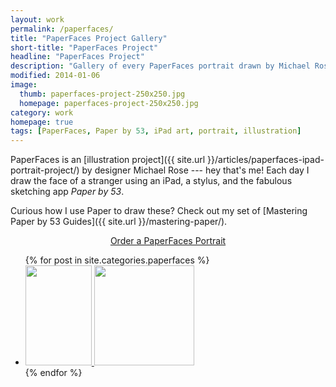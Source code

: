 ```yaml
---
layout: work
permalink: /paperfaces/
title: "PaperFaces Project Gallery"
short-title: "PaperFaces Project"
headline: "PaperFaces Project"
description: "Gallery of every PaperFaces portrait drawn by Michael Rose with Paper by 53 for iPad."
modified: 2014-01-06
image: 
  thumb: paperfaces-project-250x250.jpg
  homepage: paperfaces-project-250x250.jpg
category: work
homepage: true
tags: [PaperFaces, Paper by 53, iPad art, portrait, illustration]
---
```


PaperFaces is an [illustration project]({{ site.url }}/articles/paperfaces-ipad-portrait-project/) by designer Michael Rose --- hey that's me! Each day I draw the face of a stranger using an iPad, a stylus, and the fabulous sketching app *Paper by 53*. 

Curious how I use Paper to draw these? Check out my set of [Mastering Paper by 53 Guides]({{ site.url }}/mastering-paper/).

<div markdown="0" style="text-align:center"><a href="{{ site.url }}/portraits/" class="btn btn-inverse" style="margin-bottom:0;">Order a PaperFaces Portrait</a></div>

<ul class="oversized-recent-grid">
{% for post in site.categories.paperfaces %}
	<li><a href="{{ site.url }}{{ post.url }}" title="{{ post.title }}">
		<img class="load" src="{{ site.url }}/images/preload.gif" data-original="{{ site.url }}/images/{{ post.image.thumb }}" alt="" width="106" height="160">
		<noscript><img src="{{ site.url }}/images/{{ post.image.thumb }}" alt="" width="160" height="160"></noscript>
	</a></li>
{% endfor %}
</ul>